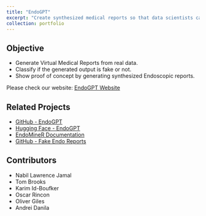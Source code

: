 ```yaml
---
title: "EndoGPT"
excerpt: "Create synthesized medical reports so that data scientists can utilize the information to develop better visualizations and automatize processes from it. Then a classifier was implemented to evaluate the output and finally a proof of concept is performed by generating synthesized Endoscopic reports.<br/><img src='../images/endogpt.jpg' style='margin-bottom: 20px;'>"
collection: portfolio
---
```


 
## Objective

- Generate Virtual Medical Reports from real data.
- Classify if the generated output is fake or not.
- Show proof of concept by generating synthesized Endoscopic reports.

Please check our website: [EndoGPT Website](https://nabillawrence-endogpt-websiteappmain-5v2wnl.streamlit.app/)

## Related Projects

- [GitHub - EndoGPT](https://github.com/NabilLawrence/EndoGPT)
- [Hugging Face - EndoGPT](https://huggingface.co/tombrooks248/EndoGPT)
- [EndoMineR Documentation](https://docs.ropensci.org/EndoMineR/articles/EndoMineR.html)
- [GitHub - Fake Endo Reports](https://github.com/sebastiz/FakeEndoReports)

## Contributors

- Nabil Lawrence Jamal
- Tom Brooks
- Karim Id-Boufker
- Oscar Rincon
- Oliver Giles
- Andrei Danila